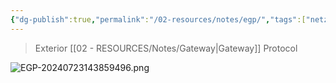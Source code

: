 ```yaml
---
{"dg-publish":true,"permalink":"/02-resources/notes/egp/","tags":["netzwerk"],"noteIcon":""}
---
```


> Exterior [[02 - RESOURCES/Notes/Gateway\|Gateway]] Protocol

![EGP-20240723143859496.png](/img/user/02%20-%20RESOURCES/Files/EGP-20240723143859496.png)